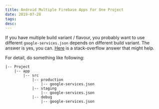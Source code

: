 ```yaml
---
title: Android Multiple Firebase Apps For One Project
date: 2019-07-28
tags:
desc:
---
```


If you have multiple build variant / flavour, you probably want to use different `google-services.json` depends on different build variant. The answer is yes, you can. [Here](https://stackoverflow.com/a/42086133/2581637) is a stack-overflow answer that might help.

For detail, do something like following:
```
|-- Project
	|-- app
		|-- src
			|-- production
				|-- google-services.json
			|-- staging
				|-- google-services.json
			|-- debug
				|-- google-services.json
```
